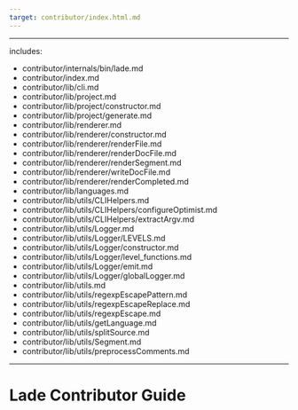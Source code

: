 ```yaml
---
target: contributor/index.html.md
---
```

---
includes:
  - contributor/internals/bin/lade.md
  - contributor/index.md
  - contributor/lib/cli.md
  - contributor/lib/project.md
  - contributor/lib/project/constructor.md
  - contributor/lib/project/generate.md
  - contributor/lib/renderer.md
  - contributor/lib/renderer/constructor.md
  - contributor/lib/renderer/renderFile.md
  - contributor/lib/renderer/renderDocFile.md
  - contributor/lib/renderer/renderSegment.md
  - contributor/lib/renderer/writeDocFile.md
  - contributor/lib/renderer/renderCompleted.md
  - contributor/lib/languages.md
  - contributor/lib/utils/CLIHelpers.md
  - contributor/lib/utils/CLIHelpers/configureOptimist.md
  - contributor/lib/utils/CLIHelpers/extractArgv.md
  - contributor/lib/utils/Logger.md
  - contributor/lib/utils/Logger/LEVELS.md
  - contributor/lib/utils/Logger/constructor.md
  - contributor/lib/utils/Logger/level_functions.md
  - contributor/lib/utils/Logger/emit.md
  - contributor/lib/utils/Logger/globalLogger.md
  - contributor/lib/utils.md
  - contributor/lib/utils/regexpEscapePattern.md
  - contributor/lib/utils/regexpEscapeReplace.md
  - contributor/lib/utils/regexpEscape.md
  - contributor/lib/utils/getLanguage.md
  - contributor/lib/utils/splitSource.md
  - contributor/lib/utils/Segment.md
  - contributor/lib/utils/preprocessComments.md

---
# Lade Contributor Guide
